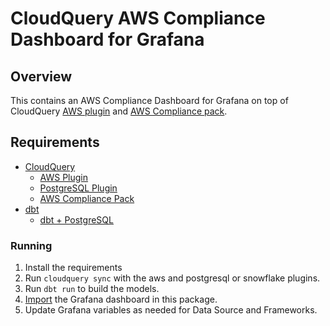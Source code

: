 # CloudQuery AWS Compliance Dashboard for Grafana

## Overview

This contains an AWS Compliance Dashboard for Grafana on top of CloudQuery [AWS plugin](https://hub.cloudquery.io/plugins/source/cloudquery/aws) and [AWS Compliance pack](https://hub.cloudquery.io/addons/transformation/cloudquery/aws-compliance-free).

## Requirements

- [CloudQuery](https://www.cloudquery.io/docs/quickstart)
  - [AWS Plugin](https://hub.cloudquery.io/plugins/source/cloudquery/aws)
  - [PostgreSQL Plugin](https://hub.cloudquery.io/plugins/source/cloudquery/postgresql)
  - [AWS Compliance Pack](https://hub.cloudquery.io/addons/transformation/cloudquery/aws-compliance-free/)
- [dbt](https://docs.getdbt.com/docs/core/pip-install)
  - [dbt + PostgreSQL](https://docs.getdbt.com/docs/core/connect-data-platform/postgres-setup)

### Running

1. Install the requirements
2. Run `cloudquery sync` with the aws and postgresql or snowflake plugins.
3. Run `dbt run` to build the models.
4. [Import](https://grafana.com/docs/grafana/latest/dashboards/manage-dashboards/#export-and-import-dashboards) the Grafana dashboard in this package.
5. Update Grafana variables as needed for Data Source and Frameworks.
